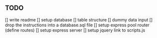 ## TODO
[] write readme
[] setup database
    [] table structure
    [] dummy data input
    [] drop the instructions into a database.sql file
[] setup express pool router (define routes)
[] setup express server
[] setup jquery link to scripts.js